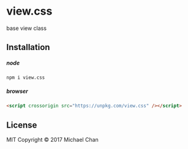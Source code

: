 # view.css
base view class

## Installation
##### node
```
npm i view.css
```

##### browser
```html
<script crossorigin src="https://unpkg.com/view.css" /></script>
```

## License
MIT
Copyright &copy; 2017 Michael Chan
